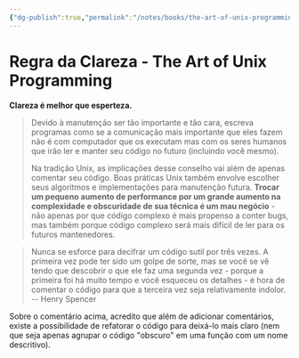 ```yaml
---
{"dg-publish":true,"permalink":"/notes/books/the-art-of-unix-programming/regra-da-clareza/","dgHomeLink":true,"dgPassFrontmatter":false,"dgShowBacklinks":true,"dgShowLocalGraph":false}
---
```


# Regra da Clareza - The Art of Unix Programming

**Clareza é melhor que esperteza.**

> Devido à manutenção ser tão importante e tão cara, escreva programas como se a comunicação mais importante que eles fazem não é com computador que os executam mas com os seres humanos que irão ler e manter seu código no futuro (incluindo você mesmo).
> 
> Na tradição Unix, as implicações desse conselho vai além de apenas comentar seu código. Boas práticas Unix também envolve escolher seus algoritmos e implementações para manutenção futura. **Trocar um pequeno aumento de performance por um grande aumento na complexidade e obscuridade de sua técnica é um mau negócio** - não apenas por que código complexo é mais propenso a conter bugs, mas também porque código complexo será mais difícil de ler para os futuros mantenedores.

> Nunca se esforce para decifrar um código sutil por três vezes. A primeira vez pode ter sido um golpe de sorte, mas se você se vê tendo que descobrir o que ele faz uma segunda vez - porque a primeira foi há muito tempo e você esqueceu os detalhes - é hora de comentar o código para que a terceira vez seja relativamente indolor.
> -- Henry Spencer

Sobre o comentário acima, acredito que além de adicionar comentários, existe a possibilidade de refatorar o código para deixá-lo mais claro (nem que seja apenas agrupar o código "obscuro" em uma função com um nome descritivo).
